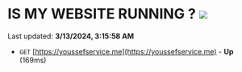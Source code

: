 # IS MY WEBSITE RUNNING ? [![](https://img.shields.io/static/v1?label=Sponsor&message=%E2%9D%A4&logo=GitHub&color=%23fe8e86)](https://github.com/sponsors/<username>)

Last updated: **3/13/2024, 3:15:58 AM**

- `GET` [https://youssefservice.me](https://youssefservice.me) - **Up** (169ms)
